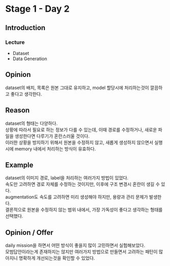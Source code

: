 # Stage 1 - Day 2

## Introduction
### Lecture
- Dataset
- Data Generation


## Opinion
dataset의 배치, 목록은 원본 그대로 유지하고, model 할당시에 처리하는것이 깔끔하고 좋다고 생각한다.  

## Reason
dataset의 형태는 다양하다.  
상황에 따라서 필요로 하는 정보가 다를 수 있는데, 이때 경로를 수정하거나, 새로운 파일을 생성한다면 다루기가 혼란스러울 것이다.  
이러한 상황을 방지하기 위해서 원본을 수정하지 않고, 새롭게 생성하지 않으면서 실행시에 memory 내에서 처리하는 방식이 유효하다.  

## Example
dataset의 이미지 경로, label을 처리하는 여러가지 방법이 있었다.  
속도만 고려하면 경로 자체를 수정하는 것이지만, 이후에 구조 변경시 혼란이 생길 수 있다.  
augmentation도 속도를 고려하면 미리 생성해야 하지만, 용량과 관리 문제가 발생한다.  
결론적으로 원본을 수정하지 않는 범위 내에서, 가장 가독성이 좋다고 생각하는 형태를 선택했다.  

## Opinion / Offer
daily mission을 하면서 어떤 방식이 좋을지 많이 고민하면서 실험해보았다.  
모범답안이라는게 존재하지는 않지만 여러가지 방법으로 만들면서 고려하는 패턴이 많아지니 명확하게 개선되는것을 확인할 수 있었다.  